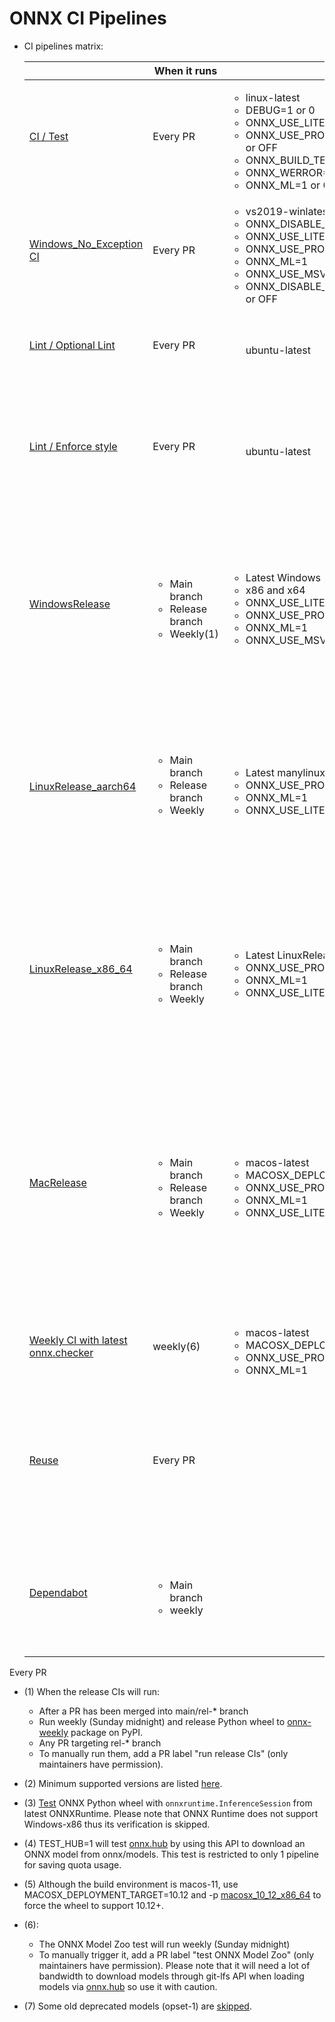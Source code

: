 <!--
Copyright (c) ONNX Project Contributors

SPDX-License-Identifier: Apache-2.0
-->

# ONNX CI Pipelines

* CI pipelines matrix:

  |   | When it runs | Config | Test |
  -- | -- | -- | -- |
  [CI / Test](/.github/workflows/main.yml) | Every PR | <ul><li>linux-latest</li><li>DEBUG=1 or 0</li><li>ONNX_USE_LITE_PROTO=OFF</li><li>ONNX_USE_PROTOBUF_SHARED_LIBS=ON or OFF</li><li>ONNX_BUILD_TESTS=1</li><li>ONNX_WERROR=ON</li><li>ONNX_ML=1 or 0</li></ul>| <ul><li>ONNX C++ tests</li><li>Test doc generation</li><li>Test proto generation</li><li>Verify node test generation</li></ul> |
  [Windows_No_Exception CI](/.github/workflows/win_no_exception_ci.yml) | Every PR  | <ul><li>vs2019-winlatest</li><li>ONNX_DISABLE_EXCEPTIONS=ON</li><li>ONNX_USE_LITE_PROTO=ON</li><li>ONNX_USE_PROTOBUF_SHARED_LIBS=OFF</li><li>ONNX_ML=1</li><li>ONNX_USE_MSVC_STATIC_RUNTIME=ON</li><li>ONNX_DISABLE_STATIC_REGISTRATION=ON or OFF</li></ul>| <ul><li>Only ONNX C++ tests</li><li>Test selective schema loading</li></ul> |
  [Lint / Optional Lint](/.github/workflows/lint.yaml) | Every PR |<ul>ubuntu-latest</ul>| <ul><li>Not required -- it shows lint warnings for suggestions in PR</li><li>misspell</li><li>shellcheck</li></ul> |
  [Lint / Enforce style](/.github/workflows/lint.yaml) | Every PR |<ul>ubuntu-latest</ul>| <ul><li>flake8</li><li>isort</li><li>black</li><li>mypy</li><li>clang-format</li><li>unix line endings</li><li>c++ namespace rules</li><li>Auto-generated files are up to date</li></ul> |
  [WindowsRelease](/.github/workflows/release_win.yml) | <ul><li>Main branch</li><li>Release branch</li><li>Weekly(1)</li></ul> | <ul><li>Latest Windows</li><li>x86 and x64</li><li>ONNX_USE_LITE_PROTO=ON</li><li>ONNX_USE_PROTOBUF_SHARED_LIBS=OFF</li><li>ONNX_ML=1</li><li>ONNX_USE_MSVC_STATIC_RUNTIME=OFF</li></ul>| <ul><li> Release Windows wheel</li><li>Release onnx-weekly package</li><li>Verify with different dependency versions - latest and min supported numpy version, latest and min supported protobuf version(2)</li><li>Verify ONNX with the latest [ONNX Runtime PyPI package](https://pypi.org/project/onnxruntime/)(3).</li></ul> |
  [LinuxRelease_aarch64](/.github/workflows/release_linux_aarch64.yml) | <ul><li>Main branch</li><li>Release branch</li><li>Weekly</li></ul>  | <ul><li>Latest manylinux2014_aarch64</li><li>ONNX_USE_PROTOBUF_SHARED_LIBS=OFF</li><li>ONNX_ML=1</li><li>ONNX_USE_LITE_PROTO=ON</li></ul>| <ul><li> Release Linux aarch64 wheel</li><li>Release onnx-weekly package</li><li>Verify with different dependency versions - latest numpy version, latest and min supported protobuf version</li><li>Verify ONNX with the latest ONNX Runtime PyPI package</li></ul> |
  [LinuxRelease_x86_64](/.github/workflows/release_linux_x86_64.yml) | <ul><li>Main branch</li><li>Release branch</li><li>Weekly</li></ul> | <ul><li>Latest LinuxRelease_x86_64</li><li>ONNX_USE_PROTOBUF_SHARED_LIBS=OFF</li><li>ONNX_ML=1</li><li>ONNX_USE_LITE_PROTO=ON</li></ul>| <ul><li> Release Linux x86_64 wheel</li><li>Release onnx-weekly package</li><li>Test TEST_HUB=1(4)</li><li>Verify with different dependency versions - latest numpy version, latest and min supported protobuf version</li><li>Verify ONNX with the latest ONNX Runtime PyPI package.</li></ul> |
  [MacRelease](/.github/workflows/release_mac.yml) | <ul><li>Main branch</li><li>Release branch</li><li>Weekly</li></ul> | <ul><li>macos-latest</li><li> MACOSX_DEPLOYMENT_TARGET=11.0 </li><li>ONNX_USE_PROTOBUF_SHARED_LIBS=OFF</li><li>ONNX_ML=1</li><li>ONNX_USE_LITE_PROTO=ON</li></ul>| <ul><li>Release Mac wheel</li><li>Release onnx-weekly package</li><li>Verify with different dependency versions - latest numpy version, latest and min supported protobuf version</li><li>Verify ONNX with the latest ONNX Runtime PyPI package.</li><li>Test source distribution generation</li><li>Test build with source distribution</li><li>Release onnx-weekly source distribution</li></ul> |
  [Weekly CI with latest onnx.checker](/.github/workflows/weekly_mac_ci.yml) | weekly(6) |<ul><li>macos-latest</li><li>MACOSX_DEPLOYMENT_TARGET=10.12</li><li>ONNX_USE_PROTOBUF_SHARED_LIBS=OFF</li><li>ONNX_ML=1</li></ul>| <ul><li>Test latest ONNX checker</li><li>Test latest ONNX shape inference</li><li>With all models from [onnx/models](https://github.com/onnx/models)(7)</li></ul> |
  [Reuse](/.github/workflows/reuse.yml) | Every PR | | <ul><li>Checks for Copyright and License header</li><li>More information could be found at: https://reuse.software/</li><li>If no license is to be added, or the checker does not recognize it, it must be configured under .reuse/dep5.</li></ul> |
  [Dependabot](/.github/dependabot.yml) | <ul><li>Main branch</li><li>weekly</li></ul> | | <ul><li>Create PRs for new dependency versions (will occur more often because p.ex. GitHub actions are pinned to commit hashes due to security best practices and not just to a version number).</li></ul> |

Every PR

  * (1) When the release CIs will run:
    * After a PR has been merged into main/rel-* branch
    * Run weekly (Sunday midnight) and release Python wheel to [onnx-weekly](https://pypi.org/project/onnx-weekly/) package on PyPI.
    * Any PR targeting rel-* branch
    * To manually run them, add a PR label "run release CIs" (only maintainers have permission).
  * (2) Minimum supported versions are listed [here](/requirements.txt).
  * (3) [Test](/onnx/test/test_with_ort.py) ONNX Python wheel with `onnxruntime.InferenceSession` from latest ONNXRuntime. Please note that ONNX Runtime does not support Windows-x86 thus its verification is skipped.
  * (4) TEST_HUB=1 will test [onnx.hub](/onnx/test/hub_test.py) by using this API to download an ONNX model from onnx/models. This test is restricted to only 1 pipeline for saving quota usage.
  * (5) Although the build environment is macos-11, use MACOSX_DEPLOYMENT_TARGET=10.12 and -p [macosx_10_12_x86_64](https://github.com/onnx/onnx/blob/2e048660ffa8243596aaf3338e60c7c0575458f2/.github/workflows/release_mac.yml#L74) to force the wheel to support 10.12+.

  * (6):
    * The ONNX Model Zoo test will run weekly (Sunday midnight)
    * To manually trigger it, add a PR label "test ONNX Model Zoo" (only maintainers have permission). Please note that it will need a lot of bandwidth to download models through git-lfs API when loading models via [onnx.hub](/docs/Hub.md) so use it with caution.
  * (7) Some old deprecated models (opset-1) are [skipped](/workflow_scripts/config.py).
